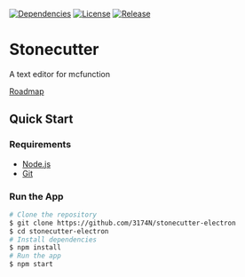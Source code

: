 [![Dependencies](https://badgen.net/david/dep/3174N/stonecutter-electron)](https://david-dm.org/3174N/stonecutter-electron) [![License](https://badgen.net/github/license/3174N/stonecutter-electron)](LICENSE) [![Release](https://badgen.net/github/release/3174N/stonecutter-electron)](https://github.com/3174N/stonecutter-electron/releases)

# Stonecutter

A text editor for mcfunction

[Roadmap](https://github.com/3174N/stonecutter-electron/projects/1)

## Quick Start

### Requirements

-   [Node.js](https://nodejs.org/)
-   [Git](https://git-scm.com/)

### Run the App

```bash
# Clone the repository
$ git clone https://github.com/3174N/stonecutter-electron
$ cd stonecutter-electron
# Install dependencies
$ npm install
# Run the app
$ npm start
```
